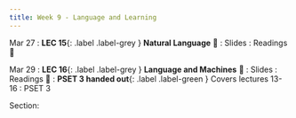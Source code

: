 ```yaml
---
title: Week 9 - Language and Learning
---
```


Mar 27
: **LEC 15**{: .label .label-grey } **Natural Language** 🎥
    : Slides
: Readings 📖

Mar 29
:  **LEC 16**{: .label .label-grey } **Language and Machines** 🎥
    : Slides
: Readings 📖
: **PSET 3 handed out**{: .label .label-green } Covers lectures 13-16
    : PSET 3

<!--
: * [Guide to NLP]
: * [GPT-3 explained]
-->

Section:
